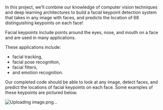 In this project, we’ll combine our knowledge of computer vision techniques and deep learning architectures to build a facial keypoint detection system that takes in any image with faces, and predicts the location of 68 distinguishing keypoints on each face!

Facial keypoints include points around the eyes, nose, and mouth on a face and are used in many applications. 

These applications include: 

- facial tracking,
- facial pose recognition,
- facial filters,
- and emotion recognition.

Our completed code should be able to look at any image, detect faces, and predict the locations of facial keypoints on each face. Some examples of these keypoints are pictured below.

![Uploading image.png…]()

